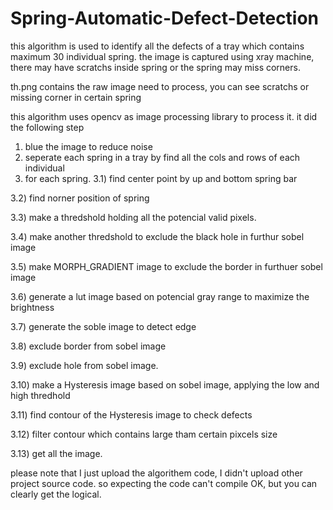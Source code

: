 # Spring-Automatic-Defect-Detection
this algorithm is used to identify all the defects of a tray which contains maximum 30 individual spring.
the image is captured using xray machine, there may have scratchs inside spring or the spring may miss corners.

th.png contains the raw image need to process, you can see scratchs or missing corner in certain spring

this algorithm uses opencv as image processing library to process it.
it did the following step

1. blue the image to reduce noise
2. seperate each spring in a tray by find all the cols and rows of each individual
3. for each spring.
 3.1) find center point by up and bottom spring bar
 
 3.2) find norner position of spring
 
 3.3) make a thredshold holding all the potencial valid pixels.
 
 3.4) make another thredshold to exclude the black hole in furthur sobel image
 
 3.5) make MORPH_GRADIENT image to exclude the border in furthuer sobel image
 
 3.6) generate a lut image based on potencial gray range to maximize the brightness
 
 3.7) generate the soble image to detect edge
 
 3.8) exclude border from sobel image
 
 3.9) exclude hole from sobel image.
 
 3.10) make a Hysteresis image based on sobel image, applying the low and high thredhold
 
 3.11) find contour of the Hysteresis image to check defects
 
 3.12) filter contour which contains large tham certain pixcels size
 
 3.13) get all the image.


please note that I just upload the algorithem code, I didn't upload other project source code. so expecting the code can't compile OK, but you can clearly get the logical.
